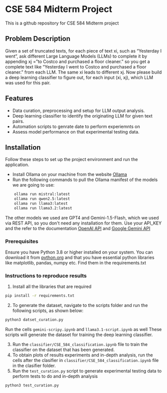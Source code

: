 # CSE 584 Midterm Project
This is a github repository for CSE 584 Midterm project

## Problem Description
Given a set of truncated texts, for each piece of text xi, such as “Yesterday I went”, ask different Large Language Models (LLMs) to complete it by appending xj =”to Costco and purchased a floor cleaner.” so you get a complete text like “Yesterday I went to Costco and purchased a floor cleaner.” from each LLM. The same xi leads to different xj. Now please build a deep learning classifier to figure out, for each input (xi, xj), which LLM was used for this pair.

## Features
- Data curation, preprocessing and setup for LLM output analysis.
- Deep learning classifier to identify the originating LLM for given text pairs.
- Automation scripts to genrate date to perform experiemnts on 
- Assess model performance on that experimental testing data.

## Installation
Follow these steps to set up the project environment and run the application.
- Install Ollama on your machine from the website [Ollama](https://ollama.com/)
- Run the following commands to pull the Ollama manifest of the models we are going to use:
```bash
    ollama run mistral:latest
    ollama run qwen2.5:latest
    ollama run llama3:latest
    ollama run llama3.2:latest
```
The other models we used are GPT4 and Gemini-1.5-Flash, which we used via REST API, so you don't need any installation for them. Use your API_KEY and the refer to the documentation [OpenAI API](https://platform.openai.com/docs/api-reference/making-requests) and [Google Gemini API](https://ai.google.dev/)

### Prerequisites
Ensure you have Python 3.8 or higher installed on your system. You can download it from [python.org](https://www.python.org/downloads/) and that you have essential python libraries like matplotlib, pandas, numpy etc. Find them in the requirements.txt


### Instructions to reproduce results

1. Install all the libraries that are required
```bash
pip install -r requirements.txt
```
2. To generate the dataset, navigate to the scripts folder and run the following scripts, as shown below:
```bash
python3 datset_curation.py
```
Run the cells `gemini-scripy.ipynb` and  `llama3.1-script.ipynb` as well
These scripts will generate the dataset for training the deep learning classifier.

3. Run the `classifier/CSE_584_classification.ipynb` file to train the classifier on the dataset that has been generated.
5. To obtain plots of results experiments and in-depth analysis, run the cells after the clasifier in `classifier/CSE_584_classification.ipynb` file in the clasifier folder.
4. Run the `test_curation.py` script to generate experimental testing data to perform tests to do and in-depth analysis
```bash
python3 test_curation.py
```



